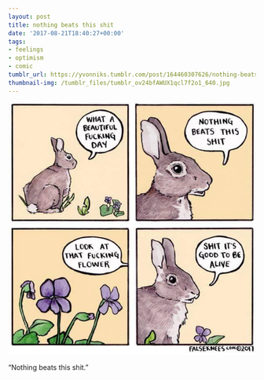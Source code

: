 ```yaml
---
layout: post
title: nothing beats this shit
date: '2017-08-21T18:40:27+00:00'
tags:
- feelings
- optimism
- comic
tumblr_url: https://yvonniks.tumblr.com/post/164460307626/nothing-beats-this-shit
thumbnail-img: /tumblr_files/tumblr_ov24bfAWUX1qcl7f2o1_640.jpg
---
```

 ![](/tumblr_files/tumblr_ov24bfAWUX1qcl7f2o1_640.jpg)  

“Nothing beats this shit.”
